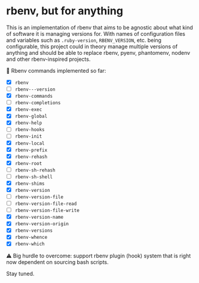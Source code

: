 # rbenv, but for anything

This is an implementation of rbenv that aims to be agnostic about what kind of
software it is managing versions for. With names of configuration files and
variables such as `.ruby-version`, `RBENV_VERSION`, etc. being configurable,
this project could in theory manage multiple versions of anything and should be
able to replace rbenv, pyenv, phantomenv, nodenv and other rbenv-inspired projects.

:construction: Rbenv commands implemented so far:

- [x] `rbenv`
- [ ] `rbenv---version`
- [x] `rbenv-commands`
- [ ] `rbenv-completions`
- [x] `rbenv-exec`
- [x] `rbenv-global`
- [x] `rbenv-help`
- [ ] `rbenv-hooks`
- [ ] `rbenv-init`
- [x] `rbenv-local`
- [x] `rbenv-prefix`
- [x] `rbenv-rehash`
- [x] `rbenv-root`
- [ ] `rbenv-sh-rehash`
- [ ] `rbenv-sh-shell`
- [x] `rbenv-shims`
- [x] `rbenv-version`
- [ ] `rbenv-version-file`
- [ ] `rbenv-version-file-read`
- [ ] `rbenv-version-file-write`
- [x] `rbenv-version-name`
- [x] `rbenv-version-origin`
- [x] `rbenv-versions`
- [x] `rbenv-whence`
- [x] `rbenv-which`

:warning: Big hurdle to overcome: support rbenv plugin (hook) system that is
right now dependent on sourcing bash scripts.

Stay tuned.
